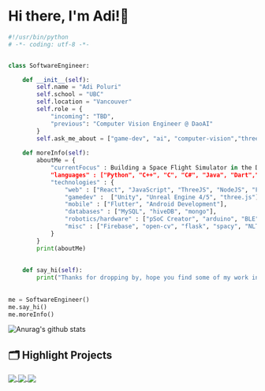 # Hi there, I'm Adi!👋

```python
#!/usr/bin/python
# -*- coding: utf-8 -*-


class SoftwareEngineer:

    def __init__(self):
        self.name = "Adi Poluri"
        self.school = "UBC"
        self.location = "Vancouver"
        self.role = {
            "incoming": "TBD",
            "previous": "Computer Vision Engineer @ DaoAI"
        }
        self.ask_me_about = ["game-dev", "ai", "computer-vision","three-js"]
       
    def moreInfo(self):
        aboutMe = {
            "currentFocus" : Building a Space Flight Simulator in the Destiny 2 Universe",
            "languages" : ["Python", "C++", "C", "C#", "Java", "Dart","Javascript", "TypeScript", "Julia"],
            "technologies" : {
                "web" : ["React", "JavaScript", "ThreeJS", "NodeJS", "Flutter", "HTML/CSS", "Socket.io"],
                "gamedev" :  ["Unity", "Unreal Engine 4/5", "three.js"],
                "mobile" : ["Flutter", "Android Development"],
                "databases" : ["MySQL", "hiveDB", "mongo"],
                "robotics/hardware" : ["pSoC Creator", "arduino", "BLE"],
                "misc" : ["Firebase", "open-cv", "flask", "spacy", "NLTK"]
            } 
        }
        print(aboutMe)
        
    
    def say_hi(self):
        print("Thanks for dropping by, hope you find some of my work interesting!")
    
    
me = SoftwareEngineer()
me.say_hi()
me.moreInfo()

```
        
![Anurag's github stats](https://github-readme-stats.vercel.app/api?username=adipoluri&count_private=true&theme=github_dark)

</details>


  
## 🗂️ Highlight Projects

<a href= "https://github.com/adipoluri/tidbit">
  <img align="center" src="https://github-readme-stats.vercel.app/api/pin/?username=adipoluri&repo=tidbit&show_icons=true&theme=github_dark&line_height=30" />
</a>
<a href= "https://github.com/adipoluri/redacted">
  <img align="center" src="https://github-readme-stats.vercel.app/api/pin/?username=adipoluri&repo=redacted&show_icons=true&theme=github_dark&line_height=30" />
</a>
<a href= "https://github.com/TheTripleA2023/thecouncil">
  <img align="center" src="https://github-readme-stats.vercel.app/api/pin/?username=TheTripleA2023&repo=thecouncil&show_icons=true&theme=github_dark&line_height=30" />
</a>
